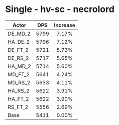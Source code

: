 # Single - hv-sc - necrolord
| Actor | DPS | Increase |
|---|:---:|:---:|
|DE_MD_2|5799|7.17%|
|HA_DE_2|5796|7.12%|
|DE_FT_2|5721|5.73%|
|DE_RS_2|5717|5.65%|
|HA_MD_2|5714|5.60%|
|MD_FT_2|5641|4.24%|
|MD_RS_2|5633|4.11%|
|HA_RS_2|5622|3.91%|
|HA_FT_2|5622|3.90%|
|RS_FT_2|5556|2.69%|
|Base|5411|0.00%|
